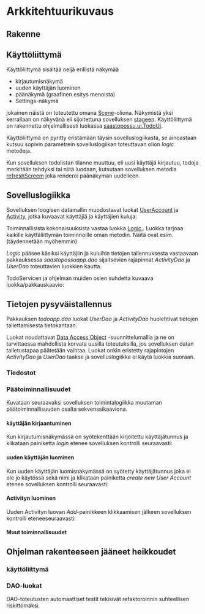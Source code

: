 # Arkkitehtuurikuvaus

## Rakenne


## Käyttöliittymä

Käyttöliittymä sisältää neljä erillistä näkymää
- kirjautumisnäkymä
- uuden käyttäjän luominen
- päänäkymä (graafinen esitys menoista)
- Settings-näkymä


jokainen näistä on toteutettu omana [Scene](https://docs.oracle.com/javase/8/javafx/api/javafx/scene/Scene.html)-oliona. Näkymistä yksi kerrallaan on näkyvänä eli sijoitettuna sovelluksen [stageen](https://docs.oracle.com/javase/8/javafx/api/javafx/stage/Stage.html). Käyttöliittymä on rakennettu ohjelmallisesti luokassa [saastopossu.ui.TodoUi]().

Käyttöliittymä on pyritty eristämään täysin sovelluslogiikasta, se ainoastaan kutsuu sopivin parametrein sovelluslogiikan toteuttavan olion _logic_ metodeja.

Kun sovelluksen todolistan tilanne muuttuu, eli uusi käyttäjä kirjautuu, todoja merkitään tehdyksi tai niitä luodaan, kutsutaan sovelluksen metodia [refreshScreem]() joka renderöi päänäkymän uudelleen.

## Sovelluslogiikka

Sovelluksen loogisen datamallin muodostavat luokat [UserAccount]() ja [Activity](), jotka kuvaavat käyttäjiä ja käyttäjien kuluja:


Toiminnallisista kokonaisuuksista vastaa luokka [Logic](),. Luokka tarjoaa kaikille käyttäliittymän toiminnoille oman metodin. Näitä ovat esim.
(täydennetään myöhemmin)

_Logic_ pääsee käsiksi käyttäjiin ja kuluihin tietojen tallennuksesta vastaavaan pakkauksessa _saastopossuapp.dao_ sijaitsevien rajapinnat _ActivityDao_ ja _UserDao_ toteuttavien luokkien kautta. 

TodoServicen ja ohjelman muiden osien suhdetta kuvaava luokka/pakkauskaavio:


## Tietojen pysyväistallennus

Pakkauksen _todoapp.dao_ luokat _UserDao_ ja _ActivityDao_ huolehtivat tietojen tallettamisesta tietokantaan.

Luokat noudattavat [Data Access Object](https://en.wikipedia.org/wiki/Data_access_object) -suunnittelumallia ja ne on tarvittaessa mahdollista korvata uusilla toteutuksilla, jos sovelluksen datan talletustapaa päätetään vaihtaa. Luokat onkin eristetty rajapintojen _ActivityDao_ ja _UserDao_ taakse ja sovelluslogiikka ei käytä luokkia suoraan.


### Tiedostot

### Päätoiminnallisuudet

Kuvataan seuraavaksi sovelluksen toimintalogiikka muutaman päätoiminnallisuuden osalta sekvenssikaaviona.

#### käyttäjän kirjaantuminen

Kun kirjautumisnäkymässä on syötekenttään kirjoitettu käyttäjätunnus ja klikataan painiketta _login_ etenee sovelluksen kontrolli seuraavasti:



#### uuden käyttäjän luominen

Kun uuden käyttäjän luomisnäkymässä on syötetty käyttäjätunnus joka ei ole jo käytössä sekä nimi ja klikataan painiketta _create new User Account_ etenee sovelluksen kontrolli seuraavasti:



#### Activityn luominen

Uuden Activityn luovan _Add_-painikkeen klikkaamisen jälkeen sovelluksen kontrolli eteneeseuraavasti:



#### Muut toiminnallisuudet


## Ohjelman rakenteeseen jääneet heikkoudet

### käyttöliittymä

### DAO-luokat


DAO-toteutusten automaattiset testit tekisivät refaktoroinnin suhteellisen riskittömäksi.
